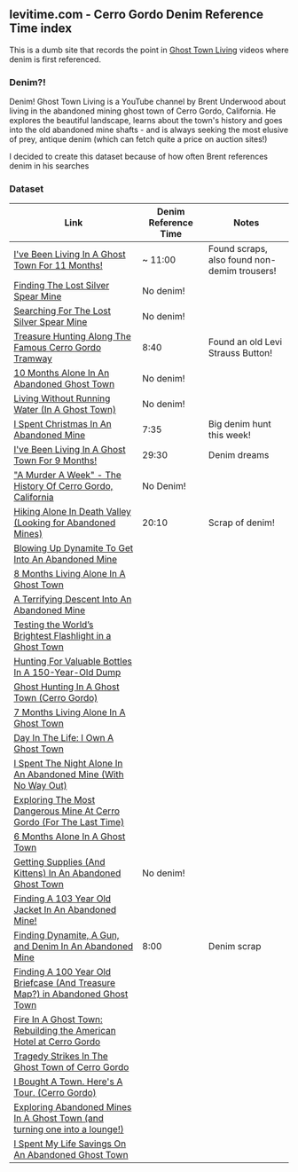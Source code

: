 ## levitime.com - Cerro Gordo Denim Reference Time index

This is a dumb site that records the point in [Ghost Town Living](https://www.youtube.com/c/GhostTownLiving) videos where denim is first referenced.

### Denim?!

Denim! Ghost Town Living is a YouTube channel by Brent Underwood about living in the abandoned mining ghost town of Cerro Gordo, California. He explores the beautiful landscape, learns about the town's history and goes into the old abandoned mine shafts - and is always seeking the most elusive of prey, antique denim (which can fetch quite a price on auction sites!)

I decided to create this dataset because of how often Brent references denim in his searches

### Dataset


| Link                                                                                      | Denim Reference Time   | Notes                       |
| ----------------------------------------------------------------------------------------- | ---------------------- | ---------------------------- |
| [I've Been Living In A Ghost Town For 11 Months!](https://www.youtube.com/watch?v=zFygGNxmnpA) | ~ 11:00           | Found scraps, also found non-demim trousers!                |
| [Finding The Lost Silver Spear Mine](https://www.youtube.com/watch?v=ATiCS7do60A)         |  No denim!             |                              |
| [Searching For The Lost Silver Spear Mine](https://www.youtube.com/watch?v=-6G-Zqh3HEQ)   | No denim!              |                              |
| [Treasure Hunting Along The Famous Cerro Gordo Tramway](https://www.youtube.com/watch?v=LpwaUU6sGFA#t=8m40) | 8:40 | Found an old Levi Strauss Button! |
| [10 Months Alone In An Abandoned Ghost Town](https://www.youtube.com/watch?v=RH8u-LYO4Rc) |  No denim!             |                              |
| [Living Without Running Water \(In A Ghost Town\)](https://www.youtube.com/watch?v=RWzj8HlMGLE) | No denim!        |                              |
| [I Spent Christmas In An Abandoned Mine](https://www.youtube.com/watch?v=WYs-1m0YSKQ#t=7m35) |  7:35               | Big denim hunt this week!    |
| [I've Been Living In A Ghost Town For 9 Months!](https://www.youtube.com/watch?v=zlArwvId5fg#t=29m30) | 29:30      | Denim dreams                 |
| ["A Murder A Week" - The History Of Cerro Gordo, California](https://www.youtube.com/watch?v=ItfFOpZ8no8) | No Denim! |                           |
| [Hiking Alone In Death Valley \(Looking for Abandoned Mines\)](https://www.youtube.com/watch?v=szrnV8RwxcI#t=20m10) | 20:10 | Scrap of denim!             |
| [Blowing Up Dynamite To Get Into An Abandoned Mine](https://www.youtube.com/watch?v=iV77JGhDVqk) |                 |                              |
| [8 Months Living Alone In A Ghost Town](https://www.youtube.com/watch?v=BYdb7g7yyvA)      |                        |                              |
| [A Terrifying Descent Into An Abandoned Mine](https://www.youtube.com/watch?v=HlDg41-zizU) |                       |                              |
| [Testing the World’s Brightest Flashlight in a Ghost Town](https://www.youtube.com/watch?v=TL2Ug9JzMIg) |          |                              |
| [Hunting For Valuable Bottles In A 150-Year-Old Dump](https://www.youtube.com/watch?v=Uq_SdQm_74I) |               |                              |
| [Ghost Hunting In A Ghost Town \(Cerro Gordo\)](https://www.youtube.com/watch?v=K4zNRwpQIKM) |                     |                              |
| [7 Months Living Alone In A Ghost Town](https://www.youtube.com/watch?v=eI7PpobQDrw)         |                     |                              |
| [Day In The Life: I Own A Ghost Town](https://www.youtube.com/watch?v=rlrHLoJVAQ4)        |                        |                              |
| [I Spent The Night Alone In An Abandoned Mine (With No Way Out)](https://www.youtube.com/watch?v=0JXfIryrv6s) |    |                              |
| [Exploring The Most Dangerous Mine At Cerro Gordo (For The Last Time)](https://www.youtube.com/watch?v=eGgMfDTcum8) | |                           |
| [6 Months Alone In A Ghost Town](https://www.youtube.com/watch?v=r9PPgAvXkEY)             |                        |                              |
| [Getting Supplies (And Kittens) In An Abandoned Ghost Town](https://www.youtube.com/watch?v=gmNYOUYYjns) | No denim! |                            |
| [Finding A 103 Year Old Jacket In An Abandoned Mine!](https://www.youtube.com/watch?v=VsHfcFEfCZA) |               |                              |
| [Finding Dynamite, A Gun, and Denim In An Abandoned Mine](https://www.youtube.com/watch?v=z9FwPomT8_g#t=8m) | 8:00          | Denim scrap         |
| [Finding A 100 Year Old Briefcase (And Treasure Map?) in Abandoned Ghost Town](https://www.youtube.com/watch?v=JbtnSeo3NVw) | |                   |
| [Fire In A Ghost Town: Rebuilding the American Hotel at Cerro Gordo](https://www.youtube.com/watch?v=Rq1iGv0njNw) | |                             |
| [Tragedy Strikes In The Ghost Town of Cerro Gordo](https://www.youtube.com/watch?v=NQ3CWspDCzE) |                  |                              |
| [I Bought A Town. Here's A Tour. (Cerro Gordo)](https://www.youtube.com/watch?v=bMRyfgjpaa0)    |                  |                              |
| [Exploring Abandoned Mines In A Ghost Town (and turning one into a lounge!)](https://www.youtube.com/watch?v=5XmjdDw8xK8) | |                     |
| [I Spent My Life Savings On An Abandoned Ghost Town](https://www.youtube.com/watch?v=NZulDyerzrA) |                |                              |
